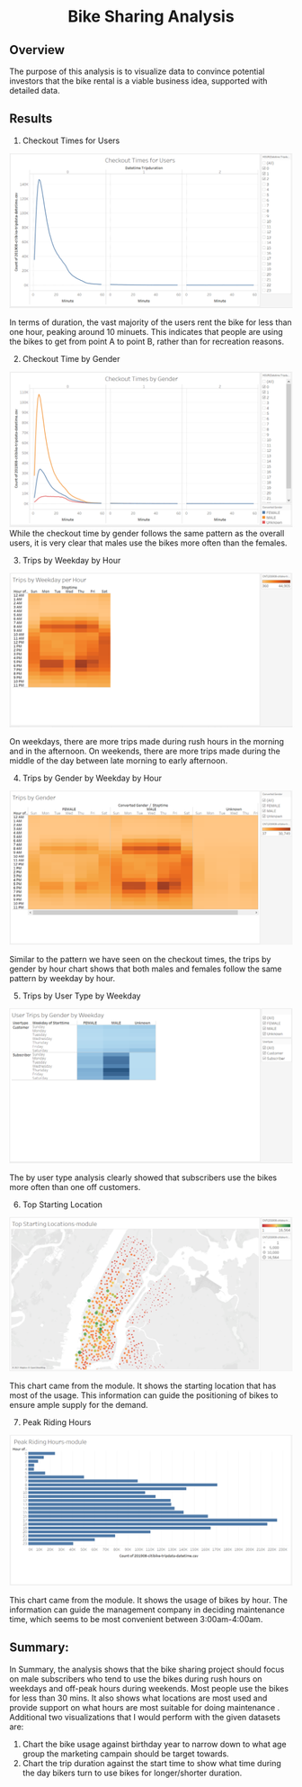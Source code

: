 <h1 align="center">Bike Sharing Analysis</h1>

## Overview
The purpose of this analysis is to visualize data to convince potential investors that the bike rental is a viable business idea, supported with detailed data. 

## Results

1. Checkout Times for Users

![](https://github.com/lu-chang-axonic/bikesharing/blob/main/Images/Checkout%20Times%20for%20Users.PNG)

In terms of duration, the vast majority of the users rent the bike for less than one hour, peaking around 10 minuets. This indicates that people are using the bikes to get from point A to point B, rather than for recreation reasons. 

2. Checkout Time by Gender

![](https://github.com/lu-chang-axonic/bikesharing/blob/main/Images/Checkout%20Times%20by%20Gender.PNG)
While the checkout time by gender follows the same pattern as the overall users, it is very clear that males use the bikes more often than the females.

3. Trips by Weekday by Hour

![](https://github.com/lu-chang-axonic/bikesharing/blob/main/Images/Trips%20by%20Weekday%20by%20Hour.PNG)

On weekdays, there are more trips made during rush hours in the morning and in the afternoon. On weekends, there are more trips made during the middle of the day between late morning to early afternoon.

4. Trips by Gender by Weekday by Hour

![](https://github.com/lu-chang-axonic/bikesharing/blob/main/Images/Trips%20by%20Gender%20by%20Weekdays%20by%20Hour.PNG)

Similar to the pattern we have seen on the checkout times, the trips by gender by hour chart shows that both males and females follow the same pattern by weekday by hour.

5. Trips by User Type by Weekday

![](https://github.com/lu-chang-axonic/bikesharing/blob/main/Images/User%20Trips%20by%20Gender%20by%20Weekday.PNG)

The by user type analysis clearly showed that subscribers use the bikes more often than one off customers.

6. Top Starting Location

![](https://github.com/lu-chang-axonic/bikesharing/blob/main/Images/Top%20Starting%20Locations-module.PNG)

This chart came from the module. It shows the starting location that has most of the usage. This information can guide the positioning of bikes to ensure ample supply for the demand.

7. Peak Riding Hours

![](https://github.com/lu-chang-axonic/bikesharing/blob/main/Images/Peak%20Riding%20Hours-module.PNG)

This chart came from the module. It shows the usage of bikes by hour. The information can guide the management company in deciding maintenance  time, which seems to be most convenient between 3:00am-4:00am.

## Summary:

In Summary, the analysis shows that the bike sharing project should focus on male subscribers who tend to use the bikes during rush hours on weekdays and off-peak hours during weekends. Most people use the bikes for less than 30 mins. It also shows what locations are most used and provide support on what hours are most suitable for doing maintenance .
Additional two visualizations that I would perform with the given datasets are:

1) Chart the bike usage against birthday year to narrow down to what age group the marketing campain should be target towards.
2) Chart the trip duration against the start time to show what time during the day bikers turn to use bikes for longer/shorter duration.
